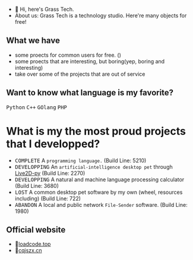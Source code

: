 - 👋 Hi, here's Grass Tech.
- About us: Grass Tech is a technology studio. Here're many objects for free!

## What we have
- some proects for common users for free. ()
- some proects that are interesting, but boring(yep, boring and interesting)
- take over some of the projects that are out of service

## Want to know what language is  my favorite?
<kbd>Python</kbd> <kbd>C++</kbd> <kbd>GOlang</kbd> <kbd>PHP</kbd>

# What is my the most proud projects that I developped?
- <kbd>COMPLETE</kbd> A `programming language.`   (Build Line: 5210)
- <kbd>DEVELOPPING</kbd> An `artificial-intelligence desktop pet` through [Live2D-py](https://github.com/Arkueid/live2d-py)   (Build Line: 2270)
- <kbd>DEVELOPPING</kbd> A natural and machine language processing calculator  (Build Line: 3680)
- <kbd>LOST</kbd> A common desktop pet software by my own (wheel, resources including)  (Build Line: 722)
- <kbd>ABANDON</kbd> A local and public network `File-Sender` software.  (Build Line: 1980)

## Official website
- 🎉[loadcode.top](https://www.loadcode.top)
- 💌[cqjszx.cn](https://cqjszx.cn)
